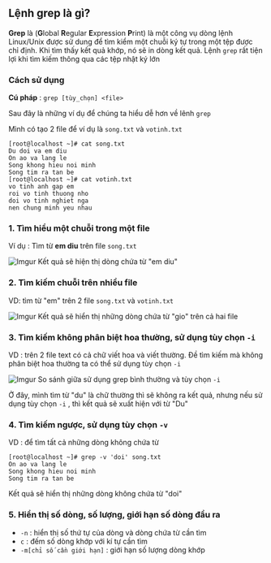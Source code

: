 ## Lệnh grep là gì?
**Grep** là (**G**lobal **R**egular **E**xpression **P**rint) là một công vụ dòng lệnh Linux/Unix được sử dung để tìm kiểm một chuỗi ký tự trong một tệp được chỉ định. Khi tìm thấy kết quả khớp, nó sẽ in dòng kết quả. Lệnh `grep` rất tiện lợi khi tìm kiếm thông qua các tệp nhật ký lớn

### Cách sử dụng
**Cú pháp** : `grep [tùy_chọn] <file>`

Sau đây là những ví dụ để chúng ta hiểu dễ hơn về lênh `grep`

Mình có tạo 2 file để ví dụ là `song.txt` và `votinh.txt`

```
[root@localhost ~]# cat song.txt
Du doi va em diu
On ao va lang le
Song khong hieu noi minh
Song tim ra tan be
[root@localhost ~]# cat votinh.txt
vo tinh anh gap em
roi vo tinh thuong nho
doi vo tinh nghiet nga
nen chung minh yeu nhau
```

### 1. Tìm hiểu một chuỗi trong một file
Ví dụ : Tìm từ **em diu** trên file `song.txt`

![Imgur](https://i.imgur.com/CfCrA6D.png)
Kết quả sẽ hiện thị dòng chứa từ "em diu"

### 2. Tìm kiếm chuỗi trên nhiều file
VD: tìm từ "em" trên 2 file `song.txt` và `votinh.txt`

![Imgur](https://i.imgur.com/GiPZWig.png)
Kết quả sẽ hiển thị những dòng chứa từ "gio" trên cả hai file

### 3. Tìm kiếm không phân biệt hoa thường, sử dụng tùy chọn `-i`
VD : trên 2 file text có cả chữ viết hoa và viết thường. Đề tìm kiếm mà không phân biệt hoa thường ta có thể sử dụng tùy chọn `-i`

![Imgur](https://i.imgur.com/vrBSclk.png)
So sánh giữa sử dụng grep bình thường và tùy chọn `-i`

Ở đây, mình tìm từ "du" là chữ thường thì sẽ không ra kết quả, nhưng nếu sử dụng tùy chọn `-i` , thì kết quả sẽ xuất hiện với từ "Du"

### 4. Tìm kiếm ngược, sử dụng tùy chọn  `-v`
VD : để tìm tất cả những dòng không chứa từ
```
[root@localhost ~]# grep -v 'doi' song.txt
On ao va lang le
Song khong hieu noi minh
Song tim ra tan be
```
  Kết quả sẽ hiển thị những dòng  không chứa từ "doi"

### 5. Hiển thị số dòng, số lượng, giới hạn số dòng đầu ra 
 * `-n` : hiển thị số thứ tự của dòng và dòng chứa từ cần tìm
 * `c` : đếm số dòng khớp với kí tự cần tìm
 * `-m[chỉ số cần giới hạn]` : giới hạn số lượng dòng khớp
